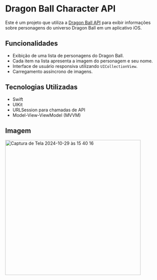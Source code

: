 # Dragon Ball Character API

Este é um projeto que utiliza a [Dragon Ball API](https://dragonball-api.com/) para exibir informações sobre personagens do universo Dragon Ball em um aplicativo iOS.

## Funcionalidades

- Exibição de uma lista de personagens do Dragon Ball.
- Cada item na lista apresenta a imagem do personagem e seu nome.
- Interface de usuário responsiva utilizando `UICollectionView`.
- Carregamento assíncrono de imagens.

## Tecnologias Utilizadas

- Swift
- UIKit
- URLSession para chamadas de API
- Model-View-ViewModel (MVVM)

## Imagem
<img width="433" alt="Captura de Tela 2024-10-29 às 15 40 16" src="https://github.com/user-attachments/assets/d3ec695a-a968-4772-b0a0-2e0327012dea">

